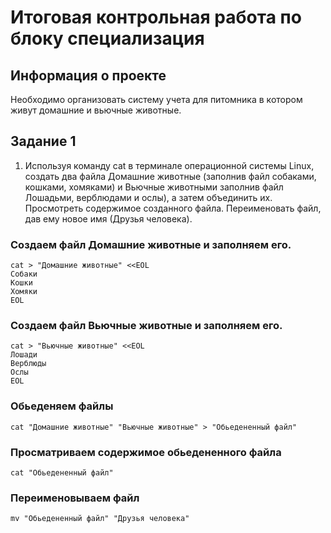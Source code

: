 # Итоговая контрольная работа по блоку специализация

## Информация о проекте  

Необходимо организовать систему учета для питомника в котором живут
домашние и вьючные животные.

## Задание 1
1. Используя команду cat в терминале операционной системы Linux, создать
два файла Домашние животные (заполнив файл собаками, кошками,
хомяками) и Вьючные животными заполнив файл Лошадьми, верблюдами и
ослы), а затем объединить их. Просмотреть содержимое созданного файла.
Переименовать файл, дав ему новое имя (Друзья человека).

### Создаем файл Домашние животные и заполняем его.

```
cat > "Домашние животные" <<EOL
Собаки
Кошки
Хомяки
EOL
```
### Создаем файл Вьючные животные и заполняем его.
```
cat > "Вьючные животные" <<EOL
Лошади
Верблюды
Ослы
EOL
```
### Обьеденяем файлы

```
cat "Домашние животные" "Вьючные животные" > "Обьедененный файл"
```
### Просматриваем содержимое обьедененного файла

```
cat "Обьедененный файл"
```
### Переименовываем файл

```
mv "Обьедененный файл" "Друзья человека"
```



